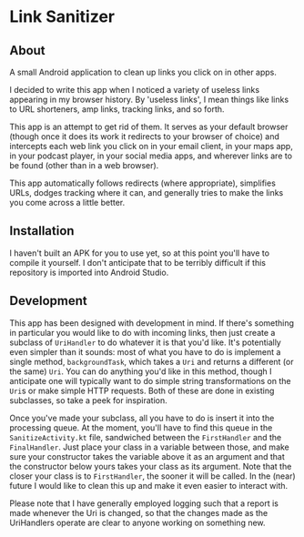 # Link Sanitizer

## About

A small Android application to clean up links you click on in other apps.

I decided to write this app when I noticed a variety of useless links appearing in my browser history.
By 'useless links', I mean things like links to URL shorteners, amp links, tracking links, and so forth.

This app is an attempt to get rid of them. It serves as your default browser
(though once it does its work it redirects to your browser of choice)
and intercepts each web link you click on in your email client, in your maps app, in your podcast player,
in your social media apps, and wherever links are to be found (other than in a web browser).

This app automatically follows redirects (where appropriate), simplifies URLs,
dodges tracking where it can, and generally tries to make the links you come across a little better. 

## Installation

I haven't built an APK for you to use yet, so at this point you'll have to compile it yourself.
I don't anticipate that to be terribly difficult if this repository is imported into Android Studio.

## Development

This app has been designed with development in mind.
If there's something in particular you would like to do with incoming links,
then just create a subclass of `UriHandler` to do whatever it is that you'd like.
It's potentially even simpler than it sounds: most of what you have to do is implement a single method,
`backgroundTask`, which takes a `Uri` and returns a different (or the same) `Uri`.
You can do anything you'd like in this method, though I anticipate one will typically want to do
simple string transformations on the `Uri`s or make simple HTTP requests.
Both of these are done in existing subclasses, so take a peek for inspiration.

Once you've made your subclass, all you have to do is insert it into the processing queue.
At the moment, you'll have to find this queue in the `SanitizeActivity.kt` file,
sandwiched between the `FirstHandler` and the `FinalHandler`.
Just place your class in a variable between those,
and make sure your constructor takes the variable above it as an argument
and that the constructor below yours takes your class as its argument.
Note that the closer your class is to `FirstHandler`, the sooner it will be called.
In the (near) future I would like to clean this up and make it even easier to interact with.

Please note that I have generally employed logging such that a report is made whenever the Uri is changed,
so that the changes made as the UriHandlers operate are clear to anyone working on something new.